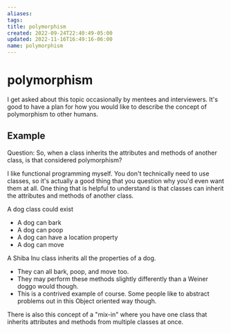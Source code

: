 ```yaml
---
aliases: 
tags: 
title: polymorphism
created: 2022-09-24T22:40:49-05:00
updated: 2022-11-16T16:49:16-06:00
name: polymorphism
---
```

# polymorphism

I get asked about this topic occasionally by mentees and interviewers.  It's good to have a plan for how you would like to describe the concept of polymorphism to other humans.

## Example
Question: So, when a class inherits the attributes and methods of another class, is that considered polymorphism?
    
I like functional programming myself. You don't technically need to use classes, so it's actually a good thing that you question why you'd even want them at all. One thing that is helpful to understand is that classes can inherit the attributes and methods of another class. 

A dog class could exist 
- A dog can bark 
- A dog can poop 
- A dog can have a location property 
- A dog can move 
 
A Shiba Inu class inherits all the properties of a dog. 
- They can all bark, poop, and move too. 
- They may perform these methods slightly differently than a Weiner doggo would though. 
- This is a contrived example of course. Some people like to abstract problems out in this Object oriented way though.

There is also this concept of a "mix-in" where you have one class that inherits attributes and methods from multiple classes at once.